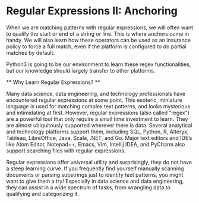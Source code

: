 # Regular Expressions II: Anchoring

When we are matching patterns with regular expressions, we will often want to qualify the start or end of a string or line. This is where anchors come in handy. We will also learn how these operators can be used as an insurance policy to force a full match, even if the platform is configured to do partial matches by default. 

Python3 is going to be our environment to learn these regex functionalities, but our knowledge should largely transfer to other platforms. 

** Why Learn Regular Expressions? **

Many data science, data engineering, and technology professionals have encountered regular expressions at some point. This esoteric, miniature language is used for matching complex text patterns, and looks mysterious and intimidating at first. However, regular expressions (also called “regex”) are a powerful tool that only require a small time investment to learn. They are almost ubiquitously supported wherever there is data. Several analytical and technology platforms support them, including SQL, Python, R, Alteryx, Tableau, LibreOffice, Java, Scala, .NET, and Go. Major text editors and IDE’s like Atom Editor, Notepad++, Emacs, Vim, Intellij IDEA, and PyCharm also support searching files with regular expressions.

Regular expressions offer universal utility and surprisingly, they do not have a steep learning curve. If you frequently find yourself manually scanning documents or parsing substrings just to identify text patterns, you might want to give them a try! Especially in data science and data engineering, they can assist in a wide spectrum of tasks, from wrangling data to qualifying and categorizing it.


